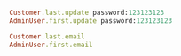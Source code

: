 ```ruby
Customer.last.update password:123123123
AdminUser.first.update password:123123123
```

```ruby
Customer.last.email
AdminUser.first.email
```